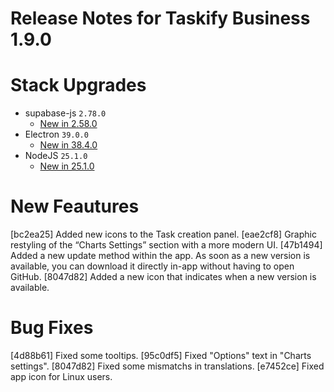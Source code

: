# Release Notes for Taskify Business 1.9.0

# Stack Upgrades

- supabase-js `2.78.0`
  - [New in 2.58.0](https://github.com/supabase/supabase-js/releases/tag/v2.78.0)
- Electron `39.0.0`
  - [New in 38.4.0](https://github.com/electron/electron/releases/tag/v39.0.0)
- NodeJS `25.1.0`
  - [New in 25.1.0](https://github.com/nodejs/node/releases/tag/v25.1.0)

# New Feautures
[bc2ea25] Added new icons to the Task creation panel.
[eae2cf8] Graphic restyling of the “Charts Settings” section with a more modern UI.
[47b1494] Added a new update method within the app. As soon as a new version is available, you can download it directly in-app without having to open GitHub.
[8047d82] Added a new icon that indicates when a new version is available.

# Bug Fixes
[4d88b61] Fixed some tooltips.
[95c0df5] Fixed "Options" text in "Charts settings".
[8047d82] Fixed some mismatchs in translations.
[e7452ce] Fixed app icon for Linux users.